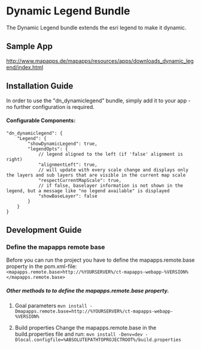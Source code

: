 # Dynamic Legend Bundle
The Dynamic Legend bundle extends the esri legend to make it dynamic.

Sample App
------------------
http://www.mapapps.de/mapapps/resources/apps/downloads_dynamic_legend/index.html

Installation Guide
------------------

In order to use the "dn_dynamiclegend" bundle, simply add it to your app - no further configuration is required.

#### Configurable Components:
```
"dn_dynamiclegend": {
    "Legend": {
        "showDynamicLegend": true,
        "legendOpts": {
            // legend aligned to the left (if 'false' alignment is right)
            "alignmentLeft": true,
            // will update with every scale change and displays only the layers and sub layers that are visible in the current map scale
            "respectCurrentMapScale": true,
            // if false, baselayer information is not shown in the legend, but a message like "no legend available" is displayed
            "showBaseLayer": false
        }
    }
}
```

Development Guide
------------------
### Define the mapapps remote base
Before you can run the project you have to define the mapapps.remote.base property in the pom.xml-file:
`<mapapps.remote.base>http://%YOURSERVER%/ct-mapapps-webapp-%VERSION%</mapapps.remote.base>`

##### Other methods to to define the mapapps.remote.base property.
1. Goal parameters
`mvn install -Dmapapps.remote.base=http://%YOURSERVER%/ct-mapapps-webapp-%VERSION%`

2. Build properties
Change the mapapps.remote.base in the build.properties file and run:
`mvn install -Denv=dev -Dlocal.configfile=%ABSOLUTEPATHTOPROJECTROOT%/build.properties`